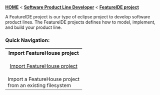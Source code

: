 <!-- Breadcrumb -->
[**HOME**](https://github.com/FeatureIDE/FeatureIDE/wiki) < [**Software Product Line Developer**](https://github.com/FeatureIDE/FeatureIDE/wiki/Software-Product-Line-Developer) < [**FeatureIDE project**](https://github.com/FeatureIDE/FeatureIDE/wiki/FeatureIDE-project)

<!-- Introduction -->
A FeatureIDE project is our type of eclipse project to develop software product lines. The FeatureIDE projects defines how to model, implement, and build your product line.

<!-- Quick-Navigation-Table -->
### Quick Navigation:

<table>
	<tr>
		<th>
			Import FeatureHouse project
		</th>		
	</tr>
        <tr>
		<td>
			<p align="center">
				<a href="/FeatureIDE/FeatureIDE/wiki/Import-FeatureHouse-project">Import FeatureHouse project</a>
			</p>
		</td>
        </tr>
        <tr>
                <td>
                        Import a FeatureHouse project<br> from an existing filesystem
                </td>
        </tr>